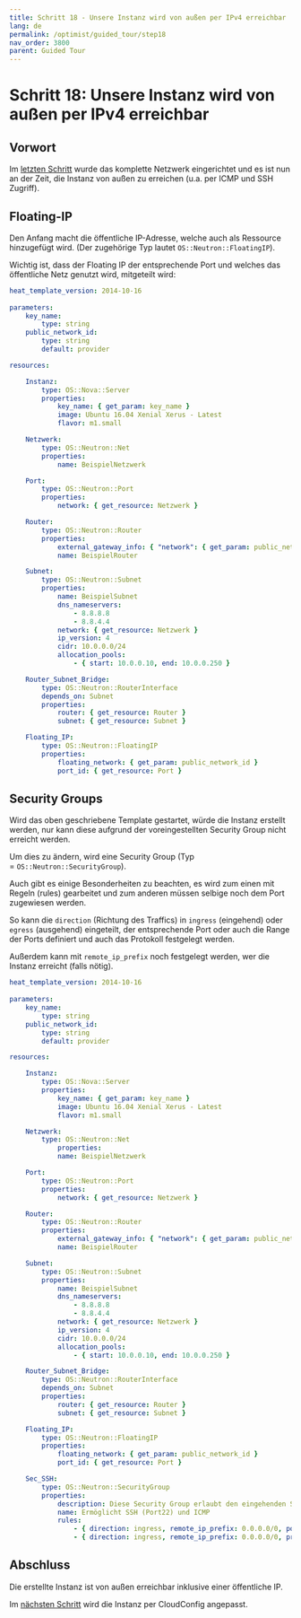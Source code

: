 ```yaml
---
title: Schritt 18 - Unsere Instanz wird von außen per IPv4 erreichbar
lang: de
permalink: /optimist/guided_tour/step18
nav_order: 3800
parent: Guided Tour
---
```


Schritt 18: Unsere Instanz wird von außen per IPv4 erreichbar
=============================================================

Vorwort
-------

Im [letzten Schritt](schritt17.md) wurde das komplette Netzwerk eingerichtet
und es ist nun an der Zeit, die Instanz von außen zu erreichen (u.a. per ICMP
und SSH Zugriff).

Floating-IP
-----------

Den Anfang macht die öffentliche IP-Adresse, welche auch als Ressource
hinzugefügt wird. (Der zugehörige Typ lautet `OS::Neutron::FloatingIP`).

Wichtig ist, dass der Floating IP der entsprechende Port und welches das
öffentliche Netz genutzt wird, mitgeteilt wird:

```yaml
heat_template_version: 2014-10-16
 
parameters:
    key_name:
        type: string
    public_network_id:
        type: string
        default: provider 

resources:

    Instanz:
        type: OS::Nova::Server
        properties:
            key_name: { get_param: key_name }
            image: Ubuntu 16.04 Xenial Xerus - Latest
            flavor: m1.small

    Netzwerk:
        type: OS::Neutron::Net
        properties:
            name: BeispielNetzwerk

    Port:
        type: OS::Neutron::Port
        properties:
            network: { get_resource: Netzwerk }

    Router:
        type: OS::Neutron::Router
        properties:
            external_gateway_info: { "network": { get_param: public_network_id } }
            name: BeispielRouter

    Subnet:
        type: OS::Neutron::Subnet
        properties:
            name: BeispielSubnet
            dns_nameservers:
                - 8.8.8.8
                - 8.8.4.4
            network: { get_resource: Netzwerk }
            ip_version: 4
            cidr: 10.0.0.0/24
            allocation_pools:
                - { start: 10.0.0.10, end: 10.0.0.250 }

    Router_Subnet_Bridge:
        type: OS::Neutron::RouterInterface
        depends_on: Subnet
        properties:
            router: { get_resource: Router }
            subnet: { get_resource: Subnet }

    Floating_IP:
        type: OS::Neutron::FloatingIP
        properties:
            floating_network: { get_param: public_network_id }
            port_id: { get_resource: Port }
```

Security Groups
---------------

Wird das oben geschriebene Template gestartet, würde die Instanz
erstellt werden, nur kann diese aufgrund der voreingestellten Security
Group nicht erreicht werden.

Um dies zu ändern, wird eine Security Group (Typ
= `OS::Neutron::SecurityGroup`).

Auch gibt es einige Besonderheiten zu beachten, es wird zum einen mit
Regeln (rules) gearbeitet und zum anderen müssen selbige noch dem Port
zugewiesen werden.

So kann die `direction` (Richtung des Traffics) in `ingress` (eingehend)
oder `egress` (ausgehend) eingeteilt, der entsprechende Port oder auch
die Range der Ports definiert und auch das Protokoll festgelegt
werden.

Außerdem kann mit `remote_ip_prefix` noch festgelegt werden, wer die
Instanz erreicht (falls nötig).

```yaml
heat_template_version: 2014-10-16
 
parameters:
    key_name:
        type: string
    public_network_id:
        type: string
        default: provider 

resources:

    Instanz:
        type: OS::Nova::Server
        properties:
            key_name: { get_param: key_name }
            image: Ubuntu 16.04 Xenial Xerus - Latest
            flavor: m1.small

    Netzwerk:
        type: OS::Neutron::Net
            properties:
            name: BeispielNetzwerk

    Port:
        type: OS::Neutron::Port
        properties:
            network: { get_resource: Netzwerk }

    Router:
        type: OS::Neutron::Router
        properties:
            external_gateway_info: { "network": { get_param: public_network_id } }
            name: BeispielRouter

    Subnet:
        type: OS::Neutron::Subnet
        properties:
            name: BeispielSubnet
            dns_nameservers:
                - 8.8.8.8
                - 8.8.4.4
            network: { get_resource: Netzwerk }
            ip_version: 4
            cidr: 10.0.0.0/24
            allocation_pools:
                - { start: 10.0.0.10, end: 10.0.0.250 }

    Router_Subnet_Bridge:
        type: OS::Neutron::RouterInterface
        depends_on: Subnet
        properties:
            router: { get_resource: Router }
            subnet: { get_resource: Subnet }

    Floating_IP:
        type: OS::Neutron::FloatingIP
        properties:
            floating_network: { get_param: public_network_id }
            port_id: { get_resource: Port }

    Sec_SSH:
        type: OS::Neutron::SecurityGroup
        properties:
            description: Diese Security Group erlaubt den eingehenden SSH-Traffic über Port22 und ICMP
            name: Ermöglicht SSH (Port22) und ICMP
            rules:
                - { direction: ingress, remote_ip_prefix: 0.0.0.0/0, port_range_min: 22, port_range_max: 22, protocol: tcp }
                - { direction: ingress, remote_ip_prefix: 0.0.0.0/0, protocol: icmp }
```

Abschluss
---------

Die erstellte Instanz ist von außen erreichbar inklusive einer
öffentliche IP.

Im [nächsten Schritt](schritt19.md) wird die Instanz per CloudConfig angepasst.
